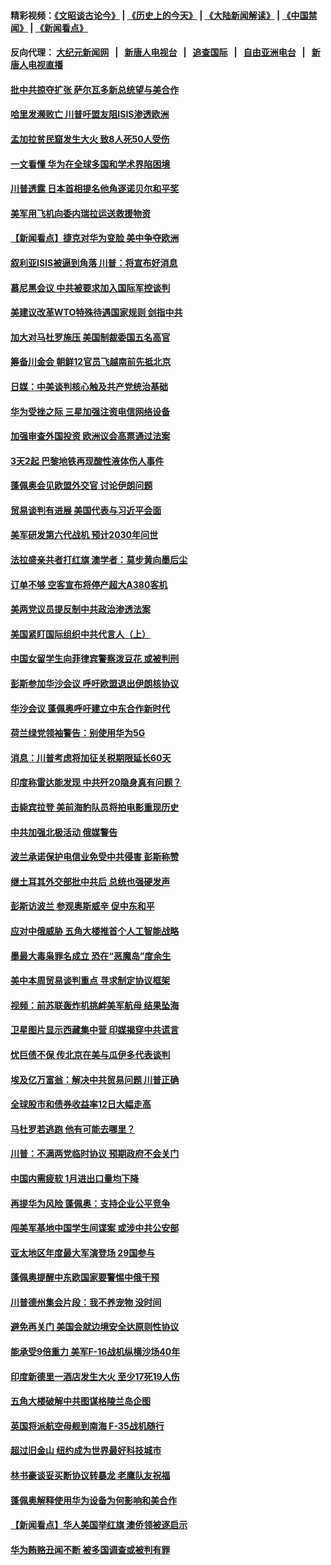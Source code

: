 #### 精彩视频：[《文昭谈古论今》](http://107.191.53.159/wenzhao) | [《历史上的今天》](http://107.191.53.159/today-in-history) | [《大陆新闻解读》](http://107.191.53.159/ntdtv-comedy) | [《中国禁闻》](http://107.191.53.159/ntdtv-news) | [《新闻看点》](http://107.191.53.159/news-insight) 

 #### 反向代理： [大纪元新闻网](http://107.191.53.159:10080/) &nbsp;&nbsp;|&nbsp;&nbsp; [新唐人电视台](http://107.191.53.159:8000/) &nbsp;&nbsp;|&nbsp;&nbsp; [追查国际](http://107.191.53.159:10010/) &nbsp;&nbsp;|&nbsp;&nbsp; [自由亚洲电台](http://107.191.53.159:9800/) &nbsp;&nbsp;|&nbsp;&nbsp; [新唐人电视直播](http://107.191.53.159/) 

#### [批中共掠夺扩张 萨尔瓦多新总统望与美合作](../pages/nsc418/n11050003.md?t=02171443) 

#### [哈里发濒败亡 川普吁盟友阻ISIS渗透欧洲](../pages/nsc418/n11051146.md?t=02171443) 

#### [孟加拉贫民窟发生大火 致8人死50人受伤](../pages/nsc418/n11051054.md?t=02171443) 

#### [一文看懂 华为在全球多国和学术界陷困境](../pages/nsc418/n11050269.md?t=02171443) 

#### [川普透露 日本首相提名他角逐诺贝尔和平奖](../pages/nsc418/n11050913.md?t=02171443) 

#### [美军用飞机向委内瑞拉运送救援物资](../pages/nsc418/n11050578.md?t=02171443) 

#### [【新闻看点】捷克对华为变脸 美中争夺欧洲](../pages/nsc418/n11050059.md?t=02171443) 

#### [叙利亚ISIS被逼到角落 川普：将宣布好消息](../pages/nsc418/n11050169.md?t=02171443) 

#### [慕尼黑会议 中共被要求加入国际军控谈判](../pages/nsc418/n11049858.md?t=02171443) 

#### [美建议改革WTO特殊待遇国家规则 剑指中共](../pages/nsc418/n11049527.md?t=02171443) 

#### [加大对马杜罗施压 美国制裁委国五名高官](../pages/nsc418/n11048312.md?t=02171443) 

#### [筹备川金会 朝鲜12官员飞越南前先抵北京](../pages/nsc418/n11048304.md?t=02171443) 

#### [日媒：中美谈判核心触及共产党统治基础](../pages/nsc418/n11048165.md?t=02171443) 

#### [华为受挫之际 三星加强注资电信网络设备](../pages/nsc418/n11047783.md?t=02171443) 

#### [加强审查外国投资 欧洲议会高票通过法案](../pages/nsc418/n11048074.md?t=02171443) 

#### [3天2起 巴黎地铁再现酸性液体伤人事件](../pages/nsc418/n11047974.md?t=02171443) 

#### [蓬佩奥会见欧盟外交官 讨论伊朗问题](../pages/nsc418/n11047592.md?t=02171443) 

#### [贸易谈判有进展 美国代表与习近平会面](../pages/nsc418/n11046943.md?t=02171443) 

#### [美军研发第六代战机 预计2030年问世](../pages/nsc418/n11046853.md?t=02171443) 

#### [法拉盛亲共者打红旗 澳学者：莫步黄向墨后尘](../pages/nsc418/n11044321.md?t=02171443) 

#### [订单不够 空客宣布将停产超大A380客机](../pages/nsc418/n11045504.md?t=02171443) 

#### [美两党议员提反制中共政治渗透法案](../pages/nsc418/n11045351.md?t=02171443) 

#### [美国紧盯国际组织中共代言人（上）](../pages/nsc418/n11042844.md?t=02171443) 

#### [中国女留学生向菲律宾警察泼豆花 或被判刑](../pages/nsc418/n11045199.md?t=02171443) 

#### [彭斯参加华沙会议 呼吁欧盟退出伊朗核协议](../pages/nsc418/n11045031.md?t=02171443) 

#### [华沙会议 蓬佩奥呼吁建立中东合作新时代](../pages/nsc418/n11044317.md?t=02171443) 

#### [荷兰绿党领袖警告：别使用华为5G](../pages/nsc418/n11042653.md?t=02171443) 

#### [消息：川普考虑将加征关税期限延长60天](../pages/nsc418/n11044512.md?t=02171443) 

#### [印度称雷达能发现 中共歼20隐身真有问题？](../pages/nsc418/n11044278.md?t=02171443) 

#### [击毙宾拉登 美前海豹队员将拍电影重现历史](../pages/nsc418/n11043977.md?t=02171443) 

#### [中共加强北极活动 俄媒警告](../pages/nsc418/n11042829.md?t=02171443) 

#### [波兰承诺保护电信业免受中共侵害 彭斯称赞](../pages/nsc418/n11042705.md?t=02171443) 

#### [继土耳其外交部批中共后 总统也强硬发声](../pages/nsc418/n11042777.md?t=02171443) 

#### [彭斯访波兰 参观奥斯威辛 促中东和平](../pages/nsc418/n11042477.md?t=02171443) 

#### [应对中俄威胁 五角大楼推首个人工智能战略](../pages/nsc418/n11042470.md?t=02171443) 

#### [墨最大毒枭罪名成立 恐在“恶魔岛”度余生](../pages/nsc418/n11042258.md?t=02171443) 

#### [美中本周贸易谈判重点 寻求制定协议框架](../pages/nsc418/n11041912.md?t=02171443) 

#### [视频：前苏联轰炸机挑衅美军航母 结果坠海](../pages/nsc418/n11041810.md?t=02171443) 

#### [卫星图片显示西藏集中营 印媒揭穿中共谎言](../pages/nsc418/n11041664.md?t=02171443) 

#### [忧巨债不保 传北京在美与瓜伊多代表谈判](../pages/nsc418/n11040772.md?t=02171443) 

#### [埃及亿万富翁：解决中共贸易问题 川普正确](../pages/nsc418/n11040351.md?t=02171443) 

#### [全球股市和债券收益率12日大幅走高](../pages/nsc418/n11040548.md?t=02171443) 

#### [马杜罗若逃跑 他有可能去哪里？](../pages/nsc418/n11040502.md?t=02171443) 

#### [川普：不满两党临时协议 预期政府不会关门](../pages/nsc418/n11040382.md?t=02171443) 

#### [中国内需疲软 1月进出口量均下降](../pages/nsc418/n11040021.md?t=02171443) 

#### [再提华为风险 蓬佩奥：支持企业公平竞争](../pages/nsc418/n11040198.md?t=02171443) 

#### [闯美军基地中国学生间谍案 或涉中共公安部](../pages/nsc418/n11040083.md?t=02171443) 

#### [亚太地区年度最大军演登场 29国参与](../pages/nsc418/n11039999.md?t=02171443) 

#### [蓬佩奥提醒中东欧国家要警惕中俄干预](../pages/nsc418/n11039745.md?t=02171443) 

#### [川普德州集会片段：我不养宠物 没时间](../pages/nsc418/n11039218.md?t=02171443) 

#### [避免再关门 美国会就边境安全达原则性协议](../pages/nsc418/n11039556.md?t=02171443) 

#### [能承受9倍重力 美军F-16战机纵横沙场40年](../pages/nsc418/n11039432.md?t=02171443) 

#### [印度新德里一酒店发生大火 至少17死19人伤](../pages/nsc418/n11039502.md?t=02171443) 

#### [五角大楼破解中共图谋格陵兰岛企图](../pages/nsc418/n11038368.md?t=02171443) 

#### [英国将派航空母舰到南海 F-35战机随行](../pages/nsc418/n11039035.md?t=02171443) 

#### [超过旧金山 纽约成为世界最好科技城市](../pages/nsc418/n11038537.md?t=02171443) 

#### [林书豪谈妥买断协议转暴龙 老鹰队友祝福](../pages/nsc418/n11038662.md?t=02171443) 

#### [蓬佩奥解释使用华为设备为何影响和美合作](../pages/nsc418/n11038282.md?t=02171443) 

#### [【新闻看点】华人美国举红旗 澳侨领被逐启示](../pages/nsc418/n11038210.md?t=02171443) 

#### [华为贿赂丑闻不断 被多国调查或被判有罪](../pages/nsc418/n11038028.md?t=02171443) 

